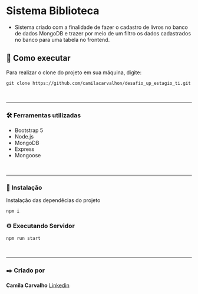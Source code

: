 
# Sistema Biblioteca

* Sistema criado com a finalidade de fazer o cadastro de livros no banco de dados MongoDB e trazer por meio de um filtro os dados cadastrados no banco para uma tabela no frontend.


## :rocket: Como executar
Para realizar o clone do projeto em sua máquina, digite:

```
git clone https://github.com/camilacarvalhon/desafio_up_estagio_ti.git
```
<br>
<hr>

### :hammer_and_wrench: Ferramentas utilizadas

<ul>
    <li>Bootstrap 5</li>
    <li>Node.js</li>
    <li>MongoDB</li>
    <li>Express</li>
    <li>Mongoose</li>
</ul>

<br>
<hr>

### :wrench: Instalação

Instalação das dependêcias do projeto

```
npm i
```

### ⚙️ Executando Servidor

```
npm run start
```
<br>
<hr>

### :black_nib: Criado por

**Camila Carvalho**  [Linkedin](https://www.linkedin.com/in/camilacarvalhon/)